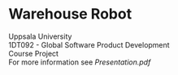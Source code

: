 # Warehouse Robot
Uppsala University <br />
1DT092 - Global Software Product Development <br />
Course Project <br />
For more information see *Presentation.pdf*
